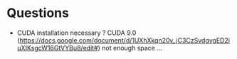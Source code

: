 # Questions

- CUDA installation necessary ? CUDA 9.0 (https://docs.google.com/document/d/1UXhXkqn20v_jC3CzSvdgvgED2iuXIKsgcW16GtVYBu8/edit#) not enough space ...

